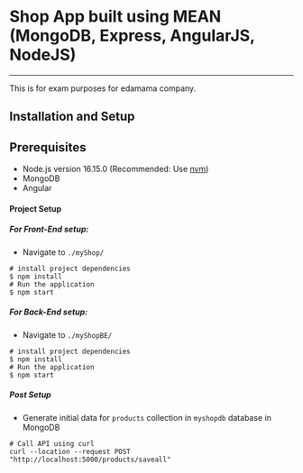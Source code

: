 # Shop App built using MEAN (MongoDB, Express, AngularJS, NodeJS)
---
This is for exam purposes for edamama company.

## Installation and Setup

## Prerequisites

- Node.js version 16.15.0 (Recommended: Use [nvm](https://github.com/nvm-sh/nvm))
- MongoDB
- Angular

#### Project Setup
##### For Front-End setup:
- Navigate to `./myShop/`
```
# install project dependencies 
$ npm install
# Run the application
$ npm start
```
##### For Back-End setup:
- Navigate to `./myShopBE/`
```
# install project dependencies 
$ npm install
# Run the application
$ npm start
```

##### Post Setup

- Generate initial data for `products` collection in `myshopdb` database in MongoDB

``` 
# Call API using curl
curl --location --request POST "http://localhost:5000/products/saveall"
```

